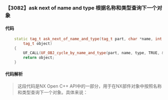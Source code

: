 ### 【3082】ask next of name and type 根据名称和类型查询下一个对象

#### 代码

```cpp
    static tag_t ask_next_of_name_and_type(tag_t part, char *name, int type,  
        tag_t object)  
    {  
        UF_CALL(UF_OBJ_cycle_by_name_and_type(part, name, type, TRUE, &object));  
        return object;  
    }

```

#### 代码解析

> 这段代码是NX Open C++ API中的一部分，用于在NX部件对象中按照名称和类型查询下一个对象。具体来说：
>
